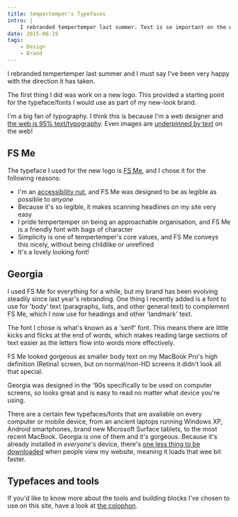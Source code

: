 ```yaml
---
title: tempertemper's Typefaces
intro: |
    I rebranded tempertemper last summer. Text is so important on the web that it made perfect sense to make typography one of the first things to tackle.
date: 2015-06-19
tags:
    - Design
    - Brand
---
```


I rebranded tempertemper last summer and I must say I've been very happy with the direction it has taken.

The first thing I did was work on a new logo. This provided a starting point for the typeface/fonts I would use as part of my new-look brand.

I'm a big fan of typography. I think this is because I'm a web designer and [the web is 95% text/typography](https://ia.net/know-how/the-web-is-all-about-typography-period). Even images are [underpinned by text](/blog/image-alt-text) on the web!


## FS Me

The typeface I used for the new logo is [FS Me](http://www.fontsmith.com/fonts/fs-me), and I chose it for the following reasons:

- I'm an [accessibility nut](/blog/disability-on-the-web), and FS Me was designed to be as legible as possible to _anyone_
- Because it's so legible, it makes scanning headlines on my site very easy
- I pride tempertemper on being an approachable organisation, and FS Me is a friendly font with bags of character
- Simplicity is one of tempertemper's core values, and FS Me conveys this nicely, without being childlike or unrefined
- It's a lovely looking font!


## Georgia

I used FS Me for everything for a while, but my brand has been evolving steadily since last year's rebranding. One thing I recently added is a font to use for 'body' text (paragraphs, lists, and other general text) to complement FS Me, which I now use for headings and other 'landmark' text.

The font I chose is what's known as a 'serif' font. This means there are little kicks and flicks at the end of words, which makes reading large sections of text easier as the letters flow into words more effectively.

FS Me looked gorgeous as smaller body text on my MacBook Pro's high definition (Retina) screen, but on normal/non-HD screens it didn't look all that special.

Georgia was designed in the '90s specifically to be used on computer screens, so looks great and is easy to read no matter what device you're using.

There are a certain few typefaces/fonts that are available on every computer or mobile device, from an ancient laptops running Windows XP, Android smartphones, brand new Microsoft Surface tablets, to the most recent MacBook. Georgia is one of them and it's gorgeous. Because it's already installed in _everyone's_ device, there's [one less thing to be downloaded](/blog/webfonts) when people view my website, meaning it loads  that wee bit faster.


## Typefaces and tools

If you'd like to know more about the tools and building blocks I've chosen to use on this site, have a look at [the colophon](/about/colophon).
